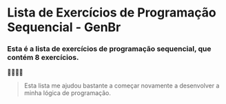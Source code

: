 # Lista de Exercícios de Programação Sequencial - GenBr

### Esta é a lista de exercícios de programação sequencial, que contém 8 exercícios. 

👨‍💻👩‍💻 

> Esta lista me ajudou bastante a começar novamente a desenvolver a minha lógica de programação. 
